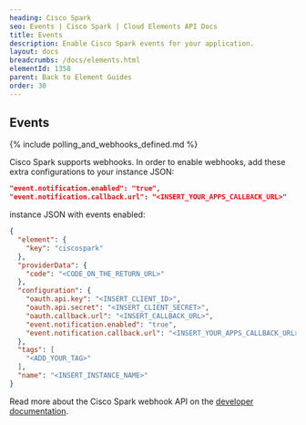 ```yaml
---
heading: Cisco Spark
seo: Events | Cisco Spark | Cloud Elements API Docs
title: Events
description: Enable Cisco Spark events for your application.
layout: docs
breadcrumbs: /docs/elements.html
elementId: 1358
parent: Back to Element Guides
order: 30
---
```


## Events

{% include polling_and_webhooks_defined.md %}

Cisco Spark supports webhooks.
In order to enable webhooks, add these extra configurations to your instance JSON:

```JSON
"event.notification.enabled": "true",
"event.notification.callback.url": "<INSERT_YOUR_APPS_CALLBACK_URL>"
```

instance JSON with events enabled:

```json
{
  "element": {
    "key": "ciscospark"
  },
  "providerData": {
    "code": "<CODE_ON_THE_RETURN_URL>"
  },
  "configuration": {
    "oauth.api.key": "<INSERT_CLIENT_ID>",
    "oauth.api.secret": "<INSERT_CLIENT_SECRET>",
    "oauth.callback.url": "<INSERT_CALLBACK_URL>",
    "event.notification.enabled": "true",
    "event.notification.callback.url": "<INSERT_YOUR_APPS_CALLBACK_URL>"
  },
  "tags": [
    "<ADD_YOUR_TAG>"
  ],
  "name": "<INSERT_INSTANCE_NAME>"
}
```

Read more about the Cisco Spark webhook API on the [developer documentation](https://developer.ciscospark.com/webhooks-explained.html).
